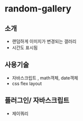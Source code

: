 # random-gallery

## 소개
- 랜덤하게 이미지가 변경되는 갤러리
- 시간도 표시됨

## 사용기술
- 자바스크립트 , math객체, date객체
- css flex layout

## 플러그인/ 자바스크립트
- 제이쿼리
